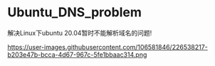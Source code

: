 # Ubuntu_DNS_problem


解决Linux下ubuntu 20.04暂时不能解析域名的问题!

https://user-images.githubusercontent.com/106581846/226538217-b203e47b-bcca-4d67-967c-5fe1bbaac314.png


